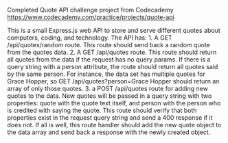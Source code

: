 Completed Quote API challenge project from Codecademy https://www.codecademy.com/practice/projects/quote-api

This is a small Express.js web API to store and serve different quotes about computers, coding, and technology.
The API has:
	1. A GET /api/quotes/random route. This route should send back a random quote from the quotes data. 
	2. A GET /api/quotes route. This route should return all quotes from the data if the request has no query params. 
	If there is a query string with a person attribute, the route should return all quotes said by the same person.
	 For instance, the data set has multiple quotes for Grace Hopper, so GET /api/quotes?person=Grace Hopper should return an array of only those quotes.
	3. a POST /api/quotes route for adding new quotes to the data. New quotes will be passed in a query string with two properties:
 quote with the quote text itself, and person with the person who is credited with saying the quote. This route should verify that both
 properties exist in the request query string and send a 400 response if it does not. If all is well, this route handler should add the
 new quote object to the data array and send back a response with the newly created object.

 

